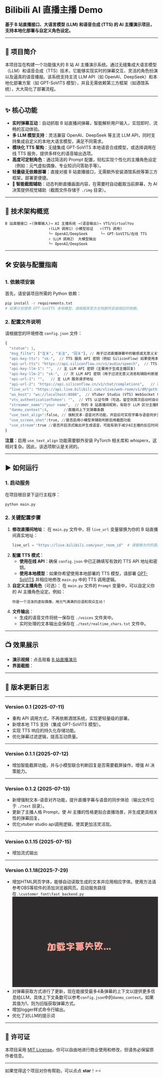 # Bilibili AI 直播主播 Demo

**基于 B 站直播接口、大语言模型 (LLM) 和语音合成 (TTS) 的 AI 主播演示项目，支持本地化部署与自定义角色设定。**

-----

## 📌 项目简介

本项目旨在构建一个功能强大的 B 站 AI 主播演示系统。通过无缝集成大语言模型（LLM）和语音合成（TTS）技术，它能够实现实时的弹幕交互、灵活的角色扮演以及逼真的语音播报。该系统支持主流 LLM API（如 OpenAI、DeepSeek）和本地化部署方案（如 GPT-SoVITS 模型），并且无需依赖第三方框架（如酒馆系统），大大简化了部署流程。

-----

## ✨ 核心功能

  * **实时弹幕互动**：自动抓取 B 站直播间弹幕，智能解析用户输入，实现即时、流畅的互动体验。
  * **多 LLM 模型支持**：灵活兼容 OpenAI、DeepSeek 等主流 LLM API，同时支持集成自定义的本地大语言模型，满足不同需求。
  * **模块化 TTS 架构**：无缝集成 GPT-SoVITS 本地语音合成模型，或选择调用在线 TTS 服务，提供多样化的语音输出选项。
  * **高度可定制角色**：通过简洁的 Prompt 配置，轻松实现个性化的主播角色设定（例如：元气虚拟偶像、专业知识问答助手等）。
  * **轻量级无依赖部署**：直接对接 B 站直播接口，无需额外安装酒馆系统等第三方框架，部署更便捷。
  * **📸 智能截图辅助**：动态判断直播画面内容，在需要时自动截取当前屏幕，为 AI 决策提供视觉辅助（截图文件存储于 `./img` 目录）。

-----

## 🧠 技术架构概览

```
B 站直播接口 ←(弹幕输入)→ AI 主播系统 →(语音输出)→ VTS/VirtualYou  
                    ↑(LLM 调用1) 小模型验证   ↑(TTS 调用)  
                    └─ OpenAI/DeepSeek      └─ GPT-SoVITS/在线 TTS  
                    ↑（LLM 调用2） 大模型输出
                    └─ OpenAI/DeepSeek
```

-----

## 🛠️ 安装与配置指南

### 1\. 依赖项安装

首先，请安装项目所需的 Python 依赖：

```bash
pip install -r requirements.txt
# 如果计划使用 GPT-SoVITS 本地模型，请根据其官方文档额外安装相应的依赖。
```

### 2\. 配置文件说明

请根据您的环境修改 `config.json` 文件：

```python
{
  "statue": 1,
  "msg_filte": ["互关", "关注", "回关"], // 用于过滤直播弹幕中的敏感或无意义关键词
  "api-key-tts": "sk-",  // TTS 服务 API 密钥（例如 SiliconFlow）如果使用本地推理（如gptsovits等）可以不填
  "api-url-tts": "https://api.siliconflow.cn/v1/audio/speech",  // TTS 服务请求地址，其他同上
  "api-key-llm-1": "",  // 主 LLM API 密钥（主要用于生成主播回复）
  "api-key-llm-2": "sk-",  // 次 LLM API 密钥（用于过滤无意义消息和辅助判断是否需要截屏）
  "api-url-1": "",   // 主 LLM 服务请求地址
  "api-url-2": "https://api.siliconflow.cn/v1/chat/completions",   // 次 LLM 服务请求地址
  "live_url": "https://api.live.bilibili.com/xlive/web-room/v1/dM/gethistory?roomid=YOURID&room_type=0",  // 将 YOURID 替换为你的 B 站直播间 ID
  "ws_host": "ws://localhost:8088",  // VTuber Studio (VTS) WebSocket 地址
  "vts_authenticationToken": "",  // VTS 认证令牌（可选，留空则首次启动时自动获取）
  "streamer_name":"your name",  // 你的 B 站直播间昵称，有助于 LLM 区分主播和观众
  "danmu_context":4,       //直播间上下文弹幕条数
  "use_text_align":false, // 强制文本-语音对齐功能，开启后可实现字幕与语音同步显示（需额外安装 torch 和 whisperx）
  "use_screen_shot":true, //是否启用小模型来辅助判断启用截图功能
  "use_stream":true //是否开启流式输出并生成语音，可能有助于减少AI主播的反应时间
}
```

**注意**：启用 `use_text_align` 功能需要额外安装 PyTorch 相关库和 whisperx，这相对复杂。因此，该选项默认是关闭的。

-----

## ▶️ 如何运行

### 1\. 启动服务

在项目根目录下运行主程序：

```bash
python main.py
```

### 2\. 关键配置步骤

1.  **修改直播间地址**：
    在 `main.py` 文件中，将 `live_url` 变量替换为你的 B 站直播间真实地址：
    ```python
    live_url = "https://live.bilibili.com/your_room_id"  # 请替换为你的直播间地址
    ```
2.  **配置 TTS 模式**：
      * **使用在线 API**：确保 `config.json` 中已正确填写有效的 TTS API 地址和密钥。
      * **使用本地模型**：如果你希望使用本地部署的 TTS 模型，请部署 [GPT-SoVITS](https://github.com/RVC-Boss/GPT-SoVITS) 并相应地修改 `main.py` 中的 TTS 调用逻辑。
3.  **自定义主播角色**（可选）：
    在 `main.py` 文件的 `Prompt` 变量中，可以自定义你的 AI 主播角色设定。例如：
    ```text
    你是一个活泼的虚拟偶像，用元气满满的日语和观众互动！
    ```
4.  **文件输出**：
      * 生成的语音文件将统一保存在 `./voices` 文件夹中。
      * 实时处理的文本输出会保存在 `./text/realtime_chars.txt` 文件中。

-----

## 📺 效果展示

  * **演示视频**：点击观看 [B 站直播演示](https://www.bilibili.com/video/BV1EDLhzCE9x/)
  * **界面截图**：

-----

## 🧪 版本更新日志

-----

### Version 0.1 (2025-07-11)

  * 重构 API 调用方式，不再依赖酒馆系统，实现更轻量级的部署。
  * 新增本地 TTS 支持（集成 GPT-SoVITS 模型）。
  * 实现 TTS 响应的持久化存储功能。
  * 优化弹幕过滤逻辑，提高互动质量。

-----

### Version 0.1.1 (2025-07-12)

  * 增加智能截屏功能，并与小模型联合判断回复是否需要截屏操作，增强 AI 决策能力。

-----

### Version 0.1.2 (2025-07-13)

  * 新增强制文本-语音对齐功能，提升直播字幕与语音的同步体验（输出文件位于 `./text` 目录）。
  * 更新了主播人格 Prompt，使 AI 主播的性格更贴合直播场景，并生成更具相关性的弹幕回复。
  * 优化vtuber studio api调用逻辑，使其更加活灵活现。
-----
### Version 0.1.15 (2025-07-15)
  * 增加流式输出
-----
### Version 0.1.18(2025-7-29)
  * 增加HTML网页字体，能够自动读取生成的文本并应用相应字体。使用方法请参考OBS等软件的添加浏览器网页。启动服务路径在`.\customer_font\fast_backend.py`
![alt text](image-1.png)
  * 对弹幕获取方式进行了更新，现在能接受最多4条弹幕的上下文以提供更多信息给LLM，具体上下文条数可以参考`config.json`中的`danmu_context`。如果其值为1，则为旧版获取弹幕方式。
  * 增加logger样式命令行输出。
  * 优化了对LLM的提示词
-----
## 📜 许可证

本项目采用 [MIT License](https://github.com/yourusername/bilibili-ai-live-demo/blob/main/LICENSE)。你可以自由地进行商业使用和修改，但请务必保留原作者信息。

-----

如果觉得这个项目对你有帮助，可以点点 **star**！⭐⭐